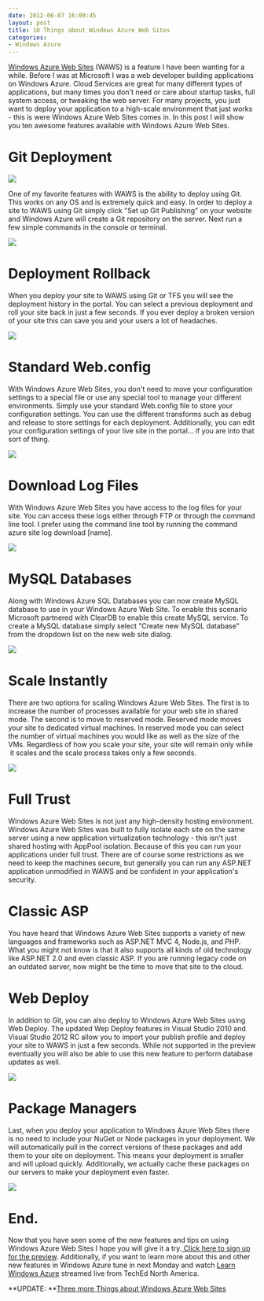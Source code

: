 ```yaml
---
date: 2012-06-07 16:09:45
layout: post
title: 10 Things about Windows Azure Web Sites
categories:
- Windows Azure
---
```


[Windows Azure Web Sites](https://www.windowsazure.com/en-us/home/scenarios/web-sites/) (WAWS) is a feature I have been wanting for a while. Before I was at Microsoft I was a web developer building applications on Windows Azure. Cloud Services are great for many different types of applications, but many times you don't need or care about startup tasks, full system access, or tweaking the web server. For many projects, you just want to deploy your application to a high-scale environment that just works - this is were Windows Azure Web Sites comes in. In this post I will show you ten awesome features available with Windows Azure Web Sites.


# Git Deployment

[![](/images/2012/06/gitpublish.png)](/images/2012/06/gitpublish.png)

One of my favorite features with WAWS is the ability to deploy using Git. This works on any OS and is extremely quick and easy. In order to deploy a site to WAWS using Git simply click "Set up Git Publishing" on your website and Windows Azure will create a Git repository on the server. Next run a few simple commands in the console or terminal.


[![](/images/2012/06/gitconsole.png)](/images/2012/06/gitconsole.png)


# Deployment Rollback

When you deploy your site to WAWS using Git or TFS you will see the deployment history in the portal. You can select a previous deployment and roll your site back in just a few seconds. If you ever deploy a broken version of your site this can save you and your users a lot of headaches.

[![](/images/2012/06/deployments.png)](/images/2012/06/deployments.png)


# Standard Web.config

With Windows Azure Web Sites, you don't need to move your configuration settings to a special file or use any special tool to manage your different environments. Simply use your standard Web.config file to store your configuration settings. You can use the different transforms such as debug and release to store settings for each deployment. Additionally, you can edit your configuration settings of your live site in the portal... if you are into that sort of thing.

[![](/images/2012/06/settings.png)](/images/2012/06/settings.png)


# Download Log Files

With Windows Azure Web Sites you have access to the log files for your site. You can access these logs either through FTP or through the command line tool. I prefer using the command line tool by running the command azure site log download [name].

[![](/images/2012/06/log.png)](/images/2012/06/log.png)


# MySQL Databases

Along with Windows Azure SQL Databases you can now create MySQL database to use in your Windows Azure Web Site. To enable this scenario Microsoft partnered with ClearDB to enable this create MySQL service. To create a MySQL database simply select "Create new MySQL database" from the dropdown list on the new web site dialog.

[![](/images/2012/06/mysql.png)](/images/2012/06/mysql.png)


# Scale Instantly

There are two options for scaling Windows Azure Web Sites. The first is to increase the number of processes available for your web site in shared mode. The second is to move to reserved mode. Reserved mode moves your site to dedicated virtual machines. In reserved mode you can select the number of virtual machines you would like as well as the size of the VMs. Regardless of how you scale your site, your site will remain only while  it scales and the scale process takes only a few seconds.

[![](/images/2012/06/scale.png)](/images/2012/06/scale.png)


# Full Trust

Windows Azure Web Sites is not just any high-density hosting environment. Windows Azure Web Sites was built to fully isolate each site on the same server using a new application virtualization technology - this isn't just shared hosting with AppPool isolation. Because of this you can run your applications under full trust. There are of course some restrictions as we need to keep the machines secure, but generally you can run any ASP.NET application unmodified in WAWS and be confident in your application's security.


# Classic ASP

You have heard that Windows Azure Web Sites supports a variety of new languages and frameworks such as ASP.NET MVC 4, Node.js, and PHP. What you might not know is that it also supports all kinds of old technology like ASP.NET 2.0 and even classic ASP. If you are running legacy code on an outdated server, now might be the time to move that site to the cloud.


# Web Deploy

In addition to Git, you can also deploy to Windows Azure Web Sites using Web Deploy. The updated Wep Deploy features in Visual Studio 2010 and Visual Studio 2012 RC allow you to import your publish profile and deploy your site to WAWS in just a few seconds. While not supported in the preview eventually you will also be able to use this new feature to perform database updates as well.

[![](/images/2012/06/webdeploy.png)](/images/2012/06/webdeploy.png)


# Package Managers

Last, when you deploy your application to Windows Azure Web Sites there is no need to include your NuGet or Node packages in your deployment. We will automatically pull in the correct versions of these packages and add them to your site on deployment. This means your deployment is smaller and will upload quickly. Additionally, we actually cache these packages on our servers to make your deployment even faster.

[![](/images/2012/06/nuget.png)](/images/2012/06/nuget.png)


# End.

Now that you have seen some of the new features and tips on using Windows Azure Web Sites I hope you will give it a try.[ Click here to sign up for the preview](https://www.windowsazure.com/en-us/pricing/3-month-trial/). Additionally, if you want to learn more about this and other new features in Windows Azure tune in next Monday and watch [Learn Windows Azure](http://channel9.msdn.com/Events/windowsazure/Learn-2012TechEd-NA) streamed live from TechEd North America.

**UPDATE: **[Three more Things about Windows Azure Web Sites](/2012/06/08/three-more-things-about-windows-azure-web-sites/)
